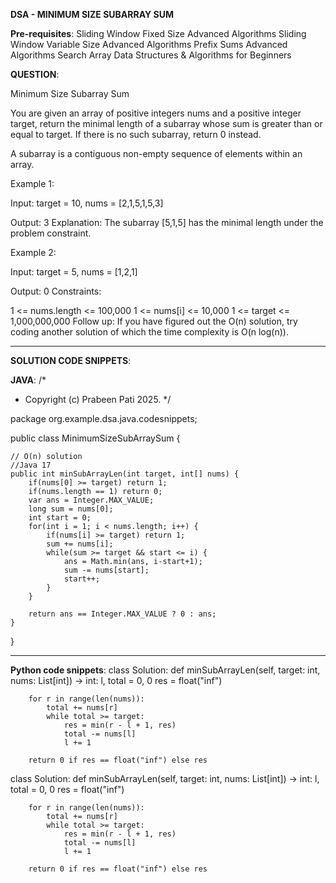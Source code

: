 **DSA - MINIMUM SIZE SUBARRAY SUM**

**Pre-requisites**:
Sliding Window Fixed Size
Advanced Algorithms
Sliding Window Variable Size
Advanced Algorithms
Prefix Sums
Advanced Algorithms
Search Array
Data Structures & Algorithms for Beginners

**QUESTION**:

Minimum Size Subarray Sum

You are given an array of positive integers nums and a positive integer target, return the minimal length of a subarray whose sum is greater than or equal to target. If there is no such subarray, return 0 instead.

A subarray is a contiguous non-empty sequence of elements within an array.

Example 1:

Input: target = 10, nums = [2,1,5,1,5,3]

Output: 3
Explanation: The subarray [5,1,5] has the minimal length under the problem constraint.

Example 2:

Input: target = 5, nums = [1,2,1]

Output: 0
Constraints:

1 <= nums.length <= 100,000
1 <= nums[i] <= 10,000
1 <= target <= 1,000,000,000
Follow up: If you have figured out the O(n) solution, try coding another solution of which the time complexity is O(n log(n)).

**************************************************************************************************************************************

**SOLUTION CODE SNIPPETS**:

**JAVA**:
/*
* Copyright (c) Prabeen Pati 2025.
  */

package org.example.dsa.java.codesnippets;

public class MinimumSizeSubArraySum {

    // O(n) solution
    //Java 17
    public int minSubArrayLen(int target, int[] nums) {
        if(nums[0] >= target) return 1;
        if(nums.length == 1) return 0;
        var ans = Integer.MAX_VALUE;
        long sum = nums[0];
        int start = 0;
        for(int i = 1; i < nums.length; i++) {
            if(nums[i] >= target) return 1;
            sum += nums[i];
            while(sum >= target && start <= i) {
                ans = Math.min(ans, i-start+1);
                sum -= nums[start];
                start++;
            }
        }

        return ans == Integer.MAX_VALUE ? 0 : ans;
    }
}

***************************************************************************************************************************

**Python code snippets**:
class Solution:
def minSubArrayLen(self, target: int, nums: List[int]) -> int:
l, total = 0, 0
res = float("inf")

        for r in range(len(nums)):
            total += nums[r]
            while total >= target:
                res = min(r - l + 1, res)
                total -= nums[l]
                l += 1

        return 0 if res == float("inf") else res

class Solution:
def minSubArrayLen(self, target: int, nums: List[int]) -> int:
l, total = 0, 0
res = float("inf")

        for r in range(len(nums)):
            total += nums[r]
            while total >= target:
                res = min(r - l + 1, res)
                total -= nums[l]
                l += 1

        return 0 if res == float("inf") else res
